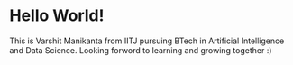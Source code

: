 # Hello World!
This is Varshit Manikanta from IITJ pursuing BTech in Artificial Intelligence and Data Science. Looking forword to learning and growing together :)